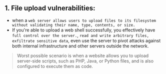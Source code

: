 ## 1. File upload vulnerabilities:
- when a `web server allows users to upload files to its filesystem without validating their name, type, contents, or size.`
- If you're able to upload a web shell successfully, you effectively have `full control over the server.`, `read and write arbitrary files, exfiltrate sensitive data`, even use the server to pivot attacks against both internal infrastructure and other servers outside the network.

> Worst possible scenario is when a website allows you to upload server-side scripts, such as PHP, Java, or Python files, and is also configured to execute them as code.




